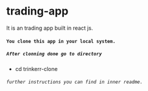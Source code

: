 # trading-app
It is an trading app built in react js.
#### `You clone this app in your local system.`

##### `After clonning done go to directory`

- cd trinkerr-clone

###### `further instructions you can find in inner readme.`
